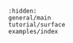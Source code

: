 ```{include} ../README.md

```

```{toctree}
:hidden:
general/main
tutorial/surface
examples/index
```
